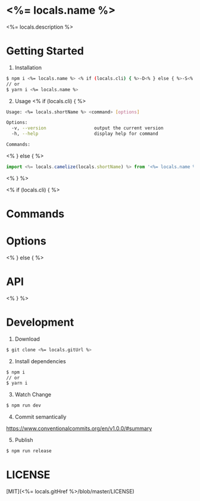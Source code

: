 # <%= locals.name %>

<%= locals.description %>

# Getting Started

1. Installation

```bash
$ npm i <%= locals.name %> <% if (locals.cli) { %>-D<% } else { %>-S<% } %>
// or
$ yarn i <%= locals.name %>
```

2. Usage
<% if (locals.cli) { %>
```bash
Usage: <%= locals.shortName %> <command> [options]

Options:
  -v, --version                  output the current version
  -h, --help                     display help for command

Commands:

```

<% } else { %>

```ts
import <%= locals.camelize(locals.shortName) %> from '<%= locals.name %>'
```

<% } %>

<% if (locals.cli) { %>

# Commands

# Options

<% } else { %>

# API

<% } %>

# Development

1. Download

```bash
$ git clone <%= locals.gitUrl %>
```

2. Install dependencies

```bash
$ npm i
// or
$ yarn i
```

3. Watch Change

```bash
$ npm run dev
```

4. Commit semantically

https://www.conventionalcommits.org/en/v1.0.0/#summary

5. Publish

```bash
$ npm run release
```

# LICENSE

[MIT](<%= locals.gitHref %>/blob/master/LICENSE)
